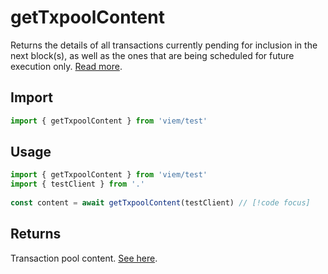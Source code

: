 # getTxpoolContent

Returns the details of all transactions currently pending for inclusion in the next block(s), as well as the ones that are being scheduled for future execution only. [Read more](https://geth.ethereum.org/docs/interacting-with-geth/rpc/ns-txpool).

## Import 

```ts
import { getTxpoolContent } from 'viem/test'
```

## Usage

```ts
import { getTxpoolContent } from 'viem/test'
import { testClient } from '.'
 
const content = await getTxpoolContent(testClient) // [!code focus]
```

## Returns

Transaction pool content. [See here](https://geth.ethereum.org/docs/interacting-with-geth/rpc/ns-txpool).
